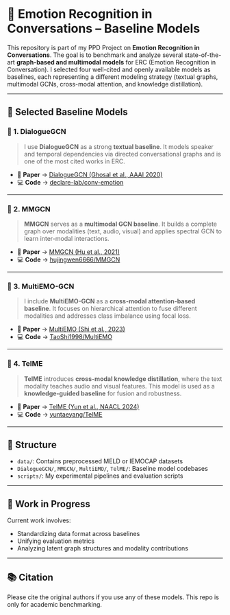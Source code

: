 # 🎯 Emotion Recognition in Conversations – Baseline Models

This repository is part of my PPD Project on **Emotion Recognition in Conversations**. The goal is to benchmark and analyze several state-of-the-art **graph-based and multimodal models** for ERC (Emotion Recognition in Conversation). I selected four well-cited and openly available models as baselines, each representing a different modeling strategy (textual graphs, multimodal GCNs, cross-modal attention, and knowledge distillation).

---

## 📌 Selected Baseline Models

### 🔷 1. DialogueGCN
> I use **DialogueGCN** as a strong **textual baseline**. It models speaker and temporal dependencies via directed conversational graphs and is one of the most cited works in ERC.
- 🔗 **Paper** → [DialogueGCN (Ghosal et al., AAAI 2020)](https://aclanthology.org/2020.aaai-1.590.pdf)
- 💻 **Code** → [declare-lab/conv-emotion](https://github.com/declare-lab/conv-emotion)

---

### 🔷 2. MMGCN
> **MMGCN** serves as a **multimodal GCN baseline**. It builds a complete graph over modalities (text, audio, visual) and applies spectral GCN to learn inter-modal interactions.
- 🔗 **Paper** → [MMGCN (Hu et al., 2021)](https://arxiv.org/pdf/2109.06195.pdf)
- 💻 **Code** → [hujingwen6666/MMGCN](https://github.com/hujingwen6666/MMGCN)

---

### 🔷 3. MultiEMO-GCN
> I include **MultiEMO-GCN** as a **cross-modal attention-based baseline**. It focuses on hierarchical attention to fuse different modalities and addresses class imbalance using focal loss.
- 🔗 **Paper** → [MultiEMO (Shi et al., 2023)](https://arxiv.org/pdf/2305.15390.pdf)
- 💻 **Code** → [TaoShi1998/MultiEMO](https://github.com/TaoShi1998/MultiEMO)

---

### 🔷 4. TelME
> **TelME** introduces **cross-modal knowledge distillation**, where the text modality teaches audio and visual features. This model is used as a **knowledge-guided baseline** for fusion and robustness.
- 🔗 **Paper** → [TelME (Yun et al., NAACL 2024)](https://aclanthology.org/2024.naacl-main.8.pdf)
- 💻 **Code** → [yuntaeyang/TelME](https://github.com/yuntaeyang/TelME)

---

## 📁 Structure
- `data/`: Contains preprocessed MELD or IEMOCAP datasets
- `DialogueGCN/`, `MMGCN/`, `MultiEMO/`, `TelME/`: Baseline model codebases
- `scripts/`: My experimental pipelines and evaluation scripts

---

## 🚧 Work in Progress
Current work involves:
- Standardizing data format across baselines
- Unifying evaluation metrics
- Analyzing latent graph structures and modality contributions

---

## 📚 Citation
Please cite the original authors if you use any of these models. This repo is only for academic benchmarking.

